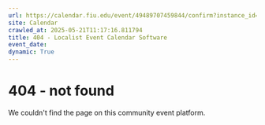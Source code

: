 ```yaml
---
url: https://calendar.fiu.edu/event/49489707459844/confirm?instance_id=49489707495702&return=https%3A%2F%2Fcalendar.fiu.edu%2Fcalendar%3Fevent_types%255B%255D%3D36918157286658
site: Calendar
crawled_at: 2025-05-21T11:17:16.811794
title: 404 - Localist Event Calendar Software
event_date: 
dynamic: True
---
```


# 404 - not found
We couldn't find the page on this community event platform.
